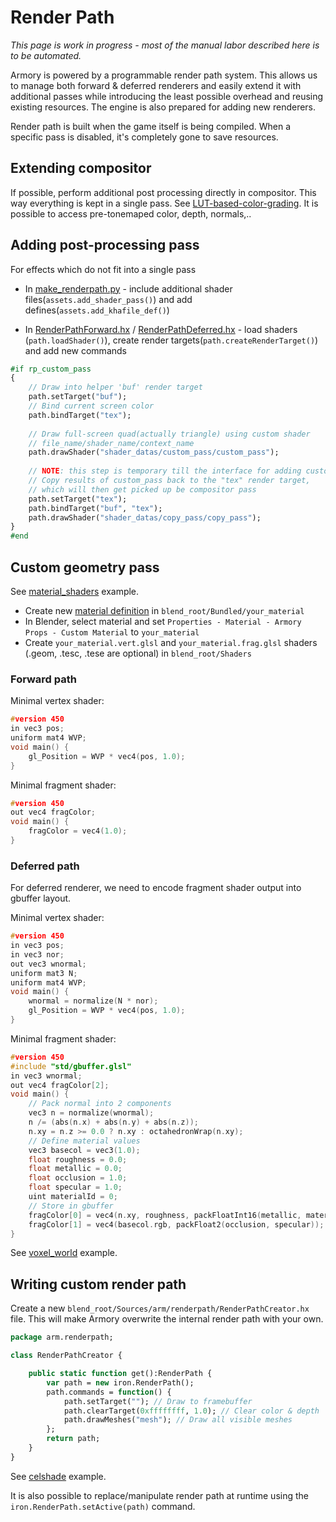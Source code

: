 # Render Path

*This page is work in progress - most of the manual labor described here is to be automated.*

Armory is powered by a programmable render path system. This allows us to manage both forward & deferred renderers and easily extend it with additional passes while introducing the least possible overhead and reusing existing resources. The engine is also prepared for adding new renderers.

Render path is built when the game itself is being compiled. When a specific pass is disabled, it's completely gone to save resources.

## Extending compositor

If possible, perform additional post processing directly in compositor. This way everything is kept in a single pass. See [LUT-based-color-grading](https://github.com/armory3d/armory/commit/42b0aaadeda67b2eabde0344ebbb100f18bd8e0d). It is possible to access pre-tonemaped color, depth, normals,..

## Adding post-processing pass

For effects which do not fit into a single pass

- In [make_renderpath.py](https://github.com/armory3d/armory/blob/master/blender/arm/make_renderpath.py) - include additional shader files(`assets.add_shader_pass()`) and add defines(`assets.add_khafile_def()`)

- In [RenderPathForward.hx](https://github.com/armory3d/armory/blob/master/Sources/armory/renderpath/RenderPathForward.hx) / [RenderPathDeferred.hx](https://github.com/armory3d/armory/blob/master/Sources/armory/renderpath/RenderPathDeferred.hx) - load shaders (`path.loadShader()`), create render targets(`path.createRenderTarget()`) and add new commands

```haxe
#if rp_custom_pass
{
	// Draw into helper 'buf' render target
	path.setTarget("buf"); 
	// Bind current screen color
	path.bindTarget("tex");
	
	// Draw full-screen quad(actually triangle) using custom shader
	// file_name/shader_name/context_name
	path.drawShader("shader_datas/custom_pass/custom_pass");
	
	// NOTE: this step is temporary till the interface for adding custom passes improves
	// Copy results of custom_pass back to the "tex" render target,
	// which will then get picked up be compositor pass
	path.setTarget("tex");
	path.bindTarget("buf", "tex");
	path.drawShader("shader_datas/copy_pass/copy_pass");
}
#end
```

## Custom geometry pass

See [material_shaders](https://github.com/armory3d/armory_examples/tree/master/material_shaders) example.

- Create new [material definition](https://github.com/armory3d/armory_examples/blob/master/material_shaders/Bundled/MyMaterial/MyMaterial.json) in `blend_root/Bundled/your_material`
- In Blender, select material and set `Properties - Material - Armory Props - Custom Material` to `your_material`
- Create `your_material.vert.glsl` and `your_material.frag.glsl` shaders (.geom, .tesc, .tese are optional) in `blend_root/Shaders`

### Forward path

Minimal vertex shader:

```c
#version 450
in vec3 pos;
uniform mat4 WVP;
void main() {
	gl_Position = WVP * vec4(pos, 1.0);
}
```

Minimal fragment shader:

```c
#version 450
out vec4 fragColor;
void main() {
	fragColor = vec4(1.0);
}
```

### Deferred path

For deferred renderer, we need to encode fragment shader output into gbuffer layout.

Minimal vertex shader:

```c
#version 450
in vec3 pos;
in vec3 nor;
out vec3 wnormal;
uniform mat3 N;
uniform mat4 WVP;
void main() {
	wnormal = normalize(N * nor);
	gl_Position = WVP * vec4(pos, 1.0);
}
```

Minimal fragment shader:

```c
#version 450
#include "std/gbuffer.glsl"
in vec3 wnormal;
out vec4 fragColor[2];
void main() {
	// Pack normal into 2 components
	vec3 n = normalize(wnormal);
	n /= (abs(n.x) + abs(n.y) + abs(n.z));
	n.xy = n.z >= 0.0 ? n.xy : octahedronWrap(n.xy);
	// Define material values
	vec3 basecol = vec3(1.0);
	float roughness = 0.0;
	float metallic = 0.0;
	float occlusion = 1.0;
	float specular = 1.0;
	uint materialId = 0;
	// Store in gbuffer
	fragColor[0] = vec4(n.xy, roughness, packFloatInt16(metallic, materialId , 4));
	fragColor[1] = vec4(basecol.rgb, packFloat2(occlusion, specular));
}
```

See [voxel_world](https://github.com/armory3d/voxel_world) example.

## Writing custom render path

Create a new `blend_root/Sources/arm/renderpath/RenderPathCreator.hx` file. This will make Armory overwrite the internal render path with your own.

```haxe
package arm.renderpath;

class RenderPathCreator {

	public static function get():RenderPath {
		var path = new iron.RenderPath();
		path.commands = function() {
			path.setTarget(""); // Draw to framebuffer
			path.clearTarget(0xffffffff, 1.0); // Clear color & depth
			path.drawMeshes("mesh"); // Draw all visible meshes
		};
		return path;
	}
}
```

See [celshade](https://github.com/armory3d/driver_celshade_example) example.

It is also possible to replace/manipulate render path at runtime using the `iron.RenderPath.setActive(path)` command.
